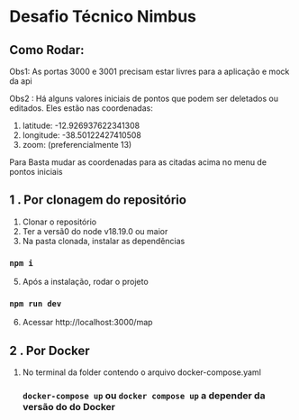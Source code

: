 # Desafio Técnico Nimbus



## Como Rodar: 

Obs1: As portas 3000 e 3001 precisam estar livres para a aplicação e mock da api

Obs2 : Há alguns valores iniciais de pontos que podem ser deletados ou editados.  Eles estão nas coordenadas: 

1. latitude: -12.926937622341308
2. longitude: -38.50122427410508
3. zoom: (preferencialmente 13)

Para Basta mudar as coordenadas para as citadas acima no menu de pontos iniciais

## 1 . Por clonagem do repositório 


 1. Clonar o repositório
 2. Ter a versã0 do node v18.19.0 ou maior
 4. Na pasta clonada, instalar as dependências
   ### `npm i`
 5.  Após a instalação, rodar o projeto
   ### `npm run dev`
 6. Acessar http://localhost:3000/map

   



## 2 . Por Docker 
 1. No terminal da folder contendo o arquivo docker-compose.yaml 


    ### `docker-compose up` ou `docker compose up` a depender da versão do do Docker


 

